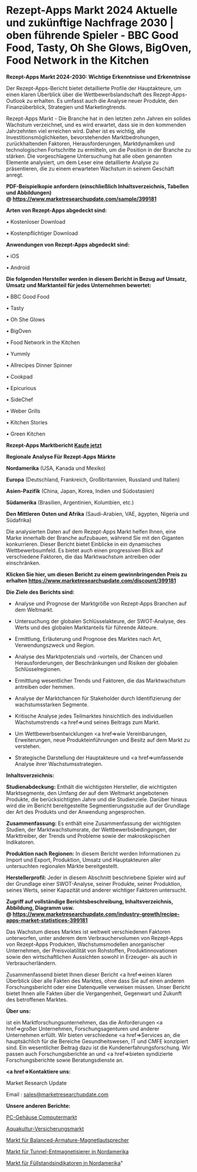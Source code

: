 # Rezept-Apps Markt 2024 Aktuelle und zukünftige Nachfrage 2030 | oben führende Spieler - BBC Good Food, Tasty, Oh She Glows, BigOven, Food Network in the Kitchen

<strong>Rezept-Apps Markt 2024-2030: Wichtige Erkenntnisse und Erkenntnisse</strong>

Der Rezept-Apps-Bericht bietet detaillierte Profile der Hauptakteure, um einen klaren Überblick über die Wettbewerbslandschaft des Rezept-Apps-Outlook zu erhalten. Es umfasst auch die Analyse neuer Produkte, den Finanzüberblick, Strategien und Marketingtrends.

Rezept-Apps Markt - Die Branche hat in den letzten zehn Jahren ein solides Wachstum verzeichnet, und es wird erwartet, dass sie in den kommenden Jahrzehnten viel erreichen wird. Daher ist es wichtig, alle Investitionsmöglichkeiten, bevorstehenden Marktbedrohungen, zurückhaltenden Faktoren, Herausforderungen, Marktdynamiken und technologischen Fortschritte zu ermitteln, um die Position in der Branche zu stärken. Die vorgeschlagene Untersuchung hat alle oben genannten Elemente analysiert, um dem Leser eine detaillierte Analyse zu präsentieren, die zu einem erwarteten Wachstum in seinem Geschäft anregt.

<strong><b>PDF-Beispielkopie anfordern (einschließlich Inhaltsverzeichnis, Tabellen und Abbildungen) @ </b></strong><strong><a href=https://www.marketresearchupdate.com/sample/399181><strong>https://www.marketresearchupdate.com/sample/399181</u></a></strong></strong>

<strong>Arten von Rezept-Apps abgedeckt sind:</strong>

• Kostenloser Download

• Kostenpflichtiger Download

<strong>Anwendungen von Rezept-Apps abgedeckt sind:</strong>

• iOS

• Android

<strong>Die folgenden Hersteller werden in diesem Bericht in Bezug auf Umsatz, Umsatz und Marktanteil für jedes Unternehmen bewertet:</strong>

• BBC Good Food

• Tasty

• Oh She Glows

• BigOven

• Food Network in the Kitchen

• Yummly

• Allrecipes Dinner Spinner

• Cookpad

• Epicurious

• SideChef

• Weber Grills

• Kitchen Stories

• Green Kitchen

<strong>Rezept-Apps Marktbericht <a href=https://www.marketresearchupdate.com/buynow/399181>Kaufe jetzt</a></strong>

<strong>Regionale Analyse Für Rezept-Apps Märkte</strong>

<strong>Nordamerika</strong> (USA, Kanada und Mexiko)

<strong>Europa</strong> (Deutschland, Frankreich, Großbritannien, Russland und Italien)

<strong>Asien-Pazifik</strong> (China, Japan, Korea, Indien und Südostasien)

<strong>Südamerika</strong> (Brasilien, Argentinien, Kolumbien, etc.)

<strong>Den Mittleren</strong> <strong>Osten und Afrika</strong> (Saudi-Arabien, VAE, ägypten, Nigeria und Südafrika)

Die analysierten Daten auf dem Rezept-Apps Markt helfen Ihnen, eine Marke innerhalb der Branche aufzubauen, während Sie mit den Giganten konkurrieren. Dieser Bericht bietet Einblicke in ein dynamisches Wettbewerbsumfeld. Es bietet auch einen progressiven Blick auf verschiedene Faktoren, die das Marktwachstum antreiben oder einschränken.

<strong>Klicken Sie hier, um diesen Bericht zu einem gewinnbringenden Preis zu erhalten
</strong><strong><a href=https://www.marketresearchupdate.com/discount/399181>https://www.marketresearchupdate.com/discount/399181</b></u></strong></a>

<strong>Die Ziele des Berichts sind:</strong>

- Analyse und Prognose der Marktgröße von Rezept-Apps Branchen auf dem Weltmarkt.

- Untersuchung der globalen Schlüsselakteure, der SWOT-Analyse, des Werts und des globalen Marktanteils für führende Akteure.

- Ermittlung, Erläuterung und Prognose des Marktes nach Art, Verwendungszweck und Region.

- Analyse des Marktpotenzials und -vorteils, der Chancen und Herausforderungen, der Beschränkungen und Risiken der globalen Schlüsselregionen.

- Ermittlung wesentlicher Trends und Faktoren, die das Marktwachstum antreiben oder hemmen.

- Analyse der Marktchancen für Stakeholder durch Identifizierung der wachstumsstarken Segmente.

- Kritische Analyse jedes Teilmarktes hinsichtlich des individuellen Wachstumstrends <a href=>und</a> seines Beitrags zum Markt.

- Um Wettbewerbsentwicklungen <a href=>wie</a> Vereinbarungen, Erweiterungen, neue Produkteinführungen und Besitz auf dem Markt zu verstehen.

- Strategische Darstellung der Hauptakteure und <a href=>umfas</a>sende Analyse ihrer Wachstumsstrategien.

<strong>Inhaltsverzeichnis:</strong>

<strong>Studienabdeckung:</strong> Enthält die wichtigsten Hersteller, die wichtigsten Marktsegmente, den Umfang der auf dem Weltmarkt angebotenen Produkte, die berücksichtigten Jahre und die Studienziele. Darüber hinaus wird die im Bericht bereitgestellte Segmentierungsstudie auf der Grundlage der Art des Produkts und der Anwendung angesprochen.

<strong>Zusammenfassung:</strong> Es enthält eine Zusammenfassung der wichtigsten Studien, der Marktwachstumsrate, der Wettbewerbsbedingungen, der Markttreiber, der Trends und Probleme sowie der makroskopischen Indikatoren.

<strong>Produktion nach Regionen:</strong> In diesem Bericht werden Informationen zu Import und Export, Produktion, Umsatz und Hauptakteuren aller untersuchten regionalen Märkte bereitgestellt.

<strong>Herstellerprofil:</strong> Jeder in diesem Abschnitt beschriebene Spieler wird auf der Grundlage einer SWOT-Analyse, seiner Produkte, seiner Produktion, seines Werts, seiner Kapazität und anderer wichtiger Faktoren untersucht.

<strong><b>Zugriff auf vollständige Berichtsbeschreibung, Inhaltsverzeichnis, Abbildung, Diagramm usw. @ </b></strong><strong><a href=https://www.marketresearchupdate.com/industry-growth/recipe-apps-market-statistices-399181>https://www.marketresearchupdate.com/industry-growth/recipe-apps-market-statistices-399181</a></strong>

Das Wachstum dieses Marktes ist weltweit verschiedenen Faktoren unterworfen, unter anderem dem Verbrauchervolumen von Rezept-Apps von Rezept-Apps Produkten, Wachstumsmodellen anorganischer Unternehmen, der Preisvolatilität von Rohstoffen, Produktinnovationen sowie den wirtschaftlichen Aussichten sowohl in Erzeuger- als auch in Verbraucherländern.

Zusammenfassend bietet Ihnen dieser Bericht <a href=>einen</a> klaren Überblick über alle Fakten des Marktes, ohne dass Sie auf einen anderen Forschungsbericht oder eine Datenquelle verweisen müssen. Unser Bericht bietet Ihnen alle Fakten über die Vergangenheit, Gegenwart und Zukunft des betroffenen Marktes.

<strong>Über uns:</strong>

 ist ein Marktforschungsunternehmen, das die Anforderungen <a href=>großer</a> Unternehmen, Forschungsagenturen und anderer Unternehmen erfüllt. Wir bieten verschiedene <a href=>Services</a> an, die hauptsächlich für die Bereiche Gesundheitswesen, IT und CMFE konzipiert sind. Ein wesentlicher Beitrag dazu ist die Kundenerfahrungsforschung. Wir passen auch Forschungsberichte an und <a href=>bieten</a> syndizierte Forschungsberichte sowie Beratungsdienste an.

<strong><a href=>Kontaktiere uns:</a></strong>

Market Research Update

Email : sales@marketresearchupdate.com

<strong>Unsere anderen Berichte:</strong>

<a href=https://www.linkedin.com/pulse/pc-cases-computer-market-2023-challenges-business>PC-Gehäuse Computermarkt</a>

<a href=https://www.linkedin.com/pulse/aquaculture-insurance-market-research-report>Aquakultur-Versicherungsmarkt</a>

<a href=https://www.linkedin.com/pulse/balanced-armature-magnetic-speakers-market-size-share>Markt für Balanced-Armature-Magnetlautsprecher</a>

<a href=https://www.linkedin.com/pulse/north-america-tunnel-demagnetizermarket-see-massive>Markt für Tunnel-Entmagnetisierer in Nordamerika</a>

<a href=https://www.linkedin.com/pulse/north-america-level-indicators-market-2023-booming-across>Markt für Füllstandsindikatoren in Nordamerika</a>"
